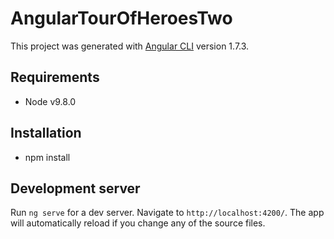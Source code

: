 # AngularTourOfHeroesTwo

This project was generated with [Angular CLI](https://github.com/angular/angular-cli) version 1.7.3.

## Requirements

   - Node v9.8.0

## Installation

   - npm install
   
## Development server

Run `ng serve` for a dev server. Navigate to `http://localhost:4200/`. The app will automatically reload if you change any of the source files.

